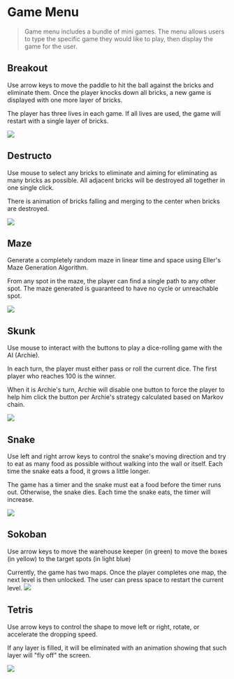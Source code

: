 # Game Menu

> Game menu includes a bundle of mini games. The menu allows users to type the specific game they would like to play, then display the game for the user.

## Breakout
Use arrow keys to move the paddle to hit the ball against the bricks and eliminate them. Once the player knocks down all bricks, a new game is displayed with one more layer of bricks.

The  player has three lives in each game. If all lives are used, the game will restart with a single layer of bricks.

![](https://github.com/wandachu/game-menu/blob/master/src/main/resources/breakout.jpg)

## Destructo
Use mouse to select any bricks to eliminate and aiming for eliminating as many bricks as possible. All adjacent bricks will be destroyed all together in one single click.

There is animation of bricks falling and merging to the center when bricks are destroyed.

![](https://github.com/wandachu/game-menu/blob/master/src/main/resources/destructo.jpg)

## Maze
Generate a completely random maze in linear time and space using Eller's Maze Generation Algorithm.

From any spot in the maze, the player can find a single path to any other spot. The maze generated is guaranteed to have no cycle or unreachable spot.

![](https://github.com/wandachu/game-menu/blob/master/src/main/resources/maze.jpg)

## Skunk
Use mouse to interact with the buttons to play a dice-rolling game with the AI (Archie).

In each turn, the player must either pass or roll the current dice. The first player who reaches 100 is the winner.

When it is Archie's turn, Archie will disable one button to force the player to help him click the button per Archie's strategy calculated based on Markov chain.

![](https://github.com/wandachu/game-menu/blob/master/src/main/resources/skunk.jpg)

## Snake
Use left and right arrow keys to control the snake's moving direction and try to eat as many food as possible without walking into the wall or itself. Each time the snake eats a food, it grows a little longer.

The game has a timer and the snake must eat a food before the timer runs out. Otherwise, the snake dies. Each time the snake eats, the timer will increase.

![](https://github.com/wandachu/game-menu/blob/master/src/main/resources/snake.jpg)

## Sokoban
Use arrow keys to move the warehouse keeper (in green) to move the boxes (in yellow) to the target spots (in light blue)

Currently, the game has two maps. Once the player completes one map, the next level is then unlocked. The user can press space to restart the current level.
![](https://github.com/wandachu/game-menu/blob/master/src/main/resources/sokoban.jpg)

## Tetris
Use arrow keys to control the shape to move left or right, rotate, or accelerate the dropping speed.

If any layer is filled, it will be eliminated with an animation showing that such layer will "fly off" the screen.

![](https://github.com/wandachu/game-menu/blob/master/src/main/resources/tetris.jpg)
